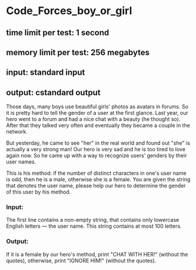 # Code_Forces_boy_or_girl
## time limit per test: 1 second
## memory limit per test: 256 megabytes
## input: standard input
## output: cstandard output
Those days, many boys use beautiful girls' photos as avatars in forums. So it is pretty hard to tell the gender of a user at the first glance. Last year, our hero went to a forum and had a nice chat with a beauty (he thought so). After that they talked very often and eventually they became a couple in the network.

But yesterday, he came to see "her" in the real world and found out "she" is actually a very strong man! Our hero is very sad and he is too tired to love again now. So he came up with a way to recognize users' genders by their user names.

This is his method: if the number of distinct characters in one's user name is odd, then he is a male, otherwise she is a female. You are given the string that denotes the user name, please help our hero to determine the gender of this user by his method.

### Input:
The first line contains a non-empty string, that contains only lowercase English letters — the user name. This string contains at most 100 letters.

### Output:
If it is a female by our hero's method, print "CHAT WITH HER!" (without the quotes), otherwise, print "IGNORE HIM!" (without the quotes).
